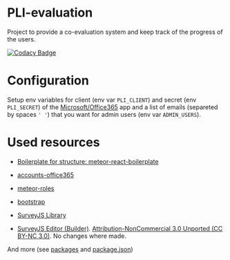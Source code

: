 # PLI-evaluation

Project to provide a co-evaluation system and keep track of the progress of the users.

[![Codacy Badge](https://api.codacy.com/project/badge/Grade/83b05ddd14d54560abe3743ef95d910d)](https://www.codacy.com/app/pli-evaluation/pli-evaluation?utm_source=github.com&amp;utm_medium=referral&amp;utm_content=PLI-Uniandes/pli-evaluation&amp;utm_campaign=Badge_Grade)

# Configuration

Setup env variables for client (env var `PLI_CLIENT`) and secret (env `PLI_SECRET`) of the [Microsoft/Office365](https://apps.dev.microsoft.com/#/appList) app and a list of emails (separeted by spaces `' '`) that you want for admin users (env var `ADMIN_USERS`).

# Used resources

* [Boilerplate for structure: meteor-react-boilerplate](https://github.com/AdamBrodzinski/meteor-react-boilerplate)

* [accounts-office365](https://github.com/lindoelio/meteor-accounts-office365)

* [meteor-roles](https://github.com/alanning/meteor-roles)

* [bootstrap](https://github.com/twbs/bootstrap)

* [SurveyJS Library](https://surveyjs.io/Overview/Library/)

* [SurveyJS Editor (Builder)](https://surveyjs.io/Licenses#BuildSurvey). [Attribution-NonCommercial 3.0 Unported (CC BY-NC 3.0)](https://creativecommons.org/licenses/by-nc/3.0/). No changes where made.

And more (see [packages](./.meteor/packages) and [package.json](./package.json))